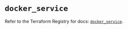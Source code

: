 # `docker_service`

Refer to the Terraform Registry for docs: [`docker_service`](https://registry.terraform.io/providers/kreuzwerker/docker/3.3.0/docs/resources/service).
